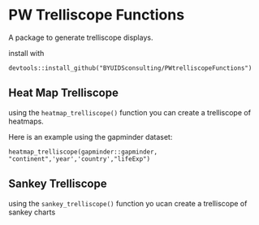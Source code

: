# PW Trelliscope Functions
A package to generate trelliscope displays.

install with 

```
devtools::install_github("BYUIDSconsulting/PWtrelliscopeFunctions")
```


## Heat Map Trelliscope
using the `heatmap_trelliscope()` function you can create a trelliscope of heatmaps.

Here is an example using the gapminder dataset:

```
heatmap_trelliscope(gapminder::gapminder, "continent",'year','country',"lifeExp")
```

## Sankey Trelliscope
using the `sankey_trelliscope()` function yo ucan create a trelliscope of sankey charts

